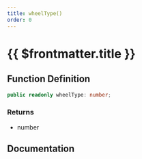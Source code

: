 ```yaml
---
title: wheelType()
order: 0
---
```


# {{ $frontmatter.title }}

<!--@include: ./wheelType_partial_header.md-->

## Function Definition

```ts
public readonly wheelType: number;
```

### Returns

* number

## Documentation

<!--@include: ./wheelType_partial_footer.md-->

